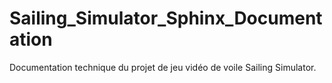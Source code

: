 # Sailing_Simulator_Sphinx_Documentation
Documentation technique du projet de jeu vidéo de voile Sailing Simulator.
